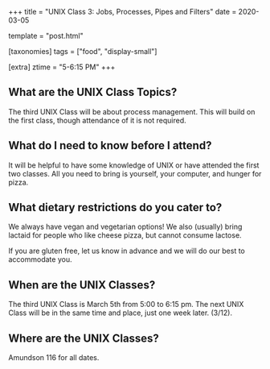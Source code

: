 +++
title = "UNIX Class 3: Jobs, Processes, Pipes and Filters"
date = 2020-03-05

template = "post.html"

[taxonomies]
tags = ["food", "display-small"]

[extra]
ztime = "5-6:15 PM"
+++

<!-- more -->

## What are the UNIX Class Topics?

The third UNIX Class will be about process management. This will build on the first class, though attendance of it is not required.

## What do I need to know before I attend?

It will be helpful to have some knowledge of UNIX or have attended the first two classes. All you need to bring is yourself, your computer, and hunger for pizza. 

## What dietary restrictions do you cater to?

We always have vegan and vegetarian options! We also (usually) bring lactaid for people who like cheese pizza, but cannot consume lactose. 

If you are gluten free, let us know in advance and we will do our best to accommodate you.

## When are the UNIX Classes?
The third UNIX Class is March 5th from 5:00 to 6:15 pm. The next UNIX Class will be in the same time and place, just one week later. (3/12).

## Where are the UNIX Classes?
Amundson 116 for all dates.
